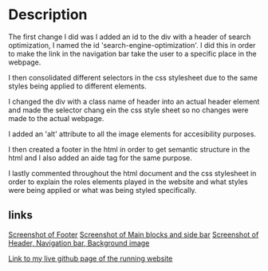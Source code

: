 # Description
The first change I did was I added an id to the div with a header of search optimization, I named the id 'search-engine-optimization'. I did this in order to make the link in the navigation bar take the user to a specific place in the webpage.

I then consolidated different selectors in the css stylesheet due to the same styles being applied to different elements.

I changed the div with a class name of header into an actual header element and made the selector chang ein the css style sheet so no changes were made to the actual webpage.

I added an 'alt' attribute to all the image elements for accesibility purposes.

I then created a footer in the html in order to get semantic structure in the html and I also added an aide tag for the same purpose.

I lastly commented throughout the html document and the css stylesheet in order to explain the roles elements played in the website and what styles were being applied or what was being styled specifically.

## links

[Screenshot of Footer](./assets/images/screenshot-1.png)
[Screenshot of Main blocks and side bar](./assets/images/screenshot-2.png)
[Screenshot of Header, Navigation bar, Background image](./assets/images/screenshot-3.png)

[Link to my live github page of the running website](https://jbramirez03.github.io/Dashboard-1/)